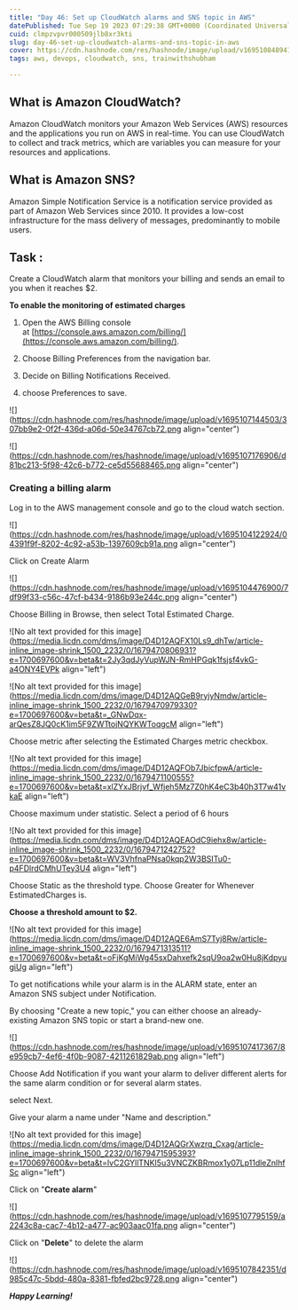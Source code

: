 ```yaml
---
title: "Day 46: Set up CloudWatch alarms and SNS topic in AWS"
datePublished: Tue Sep 19 2023 07:29:38 GMT+0000 (Coordinated Universal Time)
cuid: clmpzvpvr000509jlb8xr3kti
slug: day-46-set-up-cloudwatch-alarms-and-sns-topic-in-aws
cover: https://cdn.hashnode.com/res/hashnode/image/upload/v1695108489415/678036e8-6b69-4a5e-b3cd-6693e04c2729.png
tags: aws, devops, cloudwatch, sns, trainwithshubham

---
```


## What is Amazon CloudWatch?

Amazon CloudWatch monitors your Amazon Web Services (AWS) resources and the applications you run on AWS in real-time. You can use CloudWatch to collect and track metrics, which are variables you can measure for your resources and applications.

## What is Amazon SNS?

Amazon Simple Notification Service is a notification service provided as part of Amazon Web Services since 2010. It provides a low-cost infrastructure for the mass delivery of messages, predominantly to mobile users.

## Task :

Create a CloudWatch alarm that monitors your billing and sends an email to you when it reaches $2.

**To enable the monitoring of estimated charges**

1. Open the AWS Billing console at [https://console.aws.amazon.com/billing/](https://console.aws.amazon.com/billing/).
    
2. Choose Billing Preferences from the navigation bar.
    
3. Decide on Billing Notifications Received.
    
4. choose Preferences to save.
    

![](https://cdn.hashnode.com/res/hashnode/image/upload/v1695107144503/307bb9e2-0f2f-436d-a06d-50e34767cb72.png align="center")

![](https://cdn.hashnode.com/res/hashnode/image/upload/v1695107176906/d81bc213-5f98-42c6-b772-ce5d55688465.png align="center")

### Creating a billing alarm

Log in to the AWS management console and go to the cloud watch section.

![](https://cdn.hashnode.com/res/hashnode/image/upload/v1695104122924/04391f9f-8202-4c92-a53b-1397609cb91a.png align="center")

Click on Create Alarm

![](https://cdn.hashnode.com/res/hashnode/image/upload/v1695104476900/7df99f33-c56c-47cf-b434-9186b93e244c.png align="center")

Choose Billing in Browse, then select Total Estimated Charge.

![No alt text provided for this image](https://media.licdn.com/dms/image/D4D12AQFX10Ls9_dhTw/article-inline_image-shrink_1500_2232/0/1679470806931?e=1700697600&v=beta&t=2Jy3qdJyVupWJN-RmHPGqk1fsjsf4vkG-a4ONY4EVPk align="left")

![No alt text provided for this image](https://media.licdn.com/dms/image/D4D12AQGeB9ryjyNmdw/article-inline_image-shrink_1500_2232/0/1679470979330?e=1700697600&v=beta&t=_GNwDqx-arQesZ8JQ0cK1im5F9ZWTtojNQYKWToqgcM align="left")

Choose metric after selecting the Estimated Charges metric checkbox.

![No alt text provided for this image](https://media.licdn.com/dms/image/D4D12AQFOb7JbicfpwA/article-inline_image-shrink_1500_2232/0/1679471100555?e=1700697600&v=beta&t=xlZYxJBrjvf_Wfjeh5Mz7Z0hK4eC3b40h3T7w41vkaE align="left")

Choose maximum under statistic. Select a period of 6 hours

![No alt text provided for this image](https://media.licdn.com/dms/image/D4D12AQEAOdC9iehx8w/article-inline_image-shrink_1500_2232/0/1679471242752?e=1700697600&v=beta&t=WV3VhfnaPNsa0kqp2W3BSITu0-p4FDlrdCMhUTey3U4 align="left")

Choose Static as the threshold type. Choose Greater for Whenever EstimatedCharges is.

**Choose a threshold amount to $2.**

![No alt text provided for this image](https://media.licdn.com/dms/image/D4D12AQE6AmS7Tyj8Rw/article-inline_image-shrink_1500_2232/0/1679471313511?e=1700697600&v=beta&t=oFjKgMiWg45sxDahxefk2sqU9oa2w0Hu8jKdpyugiUg align="left")

To get notifications while your alarm is in the ALARM state, enter an Amazon SNS subject under Notification.

By choosing "Create a new topic," you can either choose an already-existing Amazon SNS topic or start a brand-new one.

![](https://cdn.hashnode.com/res/hashnode/image/upload/v1695107417367/8e959cb7-4ef6-4f0b-9087-4211261829ab.png align="left")

Choose Add Notification if you want your alarm to deliver different alerts for the same alarm condition or for several alarm states.

select Next.

Give your alarm a name under "Name and description."

![No alt text provided for this image](https://media.licdn.com/dms/image/D4D12AQGrXwzrq_Cxag/article-inline_image-shrink_1500_2232/0/1679471595393?e=1700697600&v=beta&t=lvC2GYllTNKI5u3VNCZKBRmox1y07Lp11dleZnlhfSc align="left")

Click on "**Create alarm**"

![](https://cdn.hashnode.com/res/hashnode/image/upload/v1695107795159/a2243c8a-cac7-4b12-a477-ac903aac01fa.png align="center")

Click on "**Delete**" to delete the alarm

![](https://cdn.hashnode.com/res/hashnode/image/upload/v1695107842351/d985c47c-5bdd-480a-8381-fbfed2bc9728.png align="center")

***Happy Learning!***